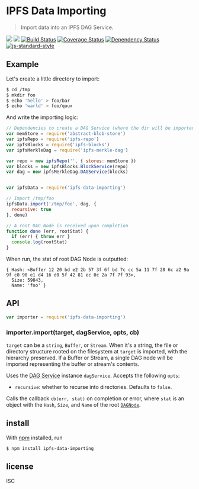 IPFS Data Importing
===================

> Import data into an IPFS DAG Service.

[![](https://img.shields.io/badge/made%20by-Protocol%20Labs-blue.svg?style=flat-square)](http://ipn.io)
[![](https://img.shields.io/badge/freenode-%23ipfs-blue.svg?style=flat-square)](http://webchat.freenode.net/?channels=%23ipfs)
[![Build Status](https://travis-ci.org/ipfs/js-ipfs-data-importing.svg?style=flat-square)](https://travis-ci.org/ipfs/js-ipfs-data-importing)
[![Coverage Status](https://coveralls.io/repos/github/ipfs/js-ipfs-data-importing/badge.svg?branch=master)](https://coveralls.io/github/ipfs/js-ipfs-data-importing?branch=master)
[![Dependency Status](https://david-dm.org/ipfs/js-ipfs-data-importing.svg?style=flat-square)](https://david-dm.org/ipfs/js-ipfs-data-importing)
[![js-standard-style](https://img.shields.io/badge/code%20style-standard-brightgreen.svg?style=flat-square)](https://github.com/feross/standard)

## Example

Let's create a little directory to import:
```sh
$ cd /tmp
$ mkdir foo
$ echo 'hello' > foo/bar
$ echo 'warld' > foo/quux
```

And write the importing logic:
```js
// Dependencies to create a DAG Service (where the dir will be imported into)
var memStore = require('abstract-blob-store')
var ipfsRepo = require('ipfs-repo')
var ipfsBlocks = require('ipfs-blocks')
var ipfsMerkleDag = require('ipfs-merkle-dag')

var repo = new ipfsRepo('', { stores: memStore })
var blocks = new ipfsBlocks.BlockService(repo)
var dag = new ipfsMerkleDag.DAGService(blocks)


var ipfsData = require('ipfs-data-importing')

// Import /tmp/foo
ipfsData.import('/tmp/foo', dag, {
  recursive: true
}, done)

// A root DAG Node is received upon completion
function done (err, rootStat) {
  if (err) { throw err }
  console.log(rootStat)
}
```

When run, the stat of root DAG Node is outputted:

```
{ Hash: <Buffer 12 20 bd e2 2b 57 3f 6f bd 7c cc 5a 11 7f 28 6c a2 9a 9f c0 90 e1 d4 16 d0 5f 42 81 ec 0c 2a 7f 7f 93>,
  Size: 59843,
  Name: 'foo' }
```

## API

```js
var importer = require('ipfs-data-importing')
```

### importer.import(target, dagService, opts, cb)

`target` can be a `string`, `Buffer`, or `Stream`. When it's a string, the file
or directory structure rooted on the filesystem at `target` is imported, with
the hierarchy preserved. If a Buffer or Stream, a single DAG node will be
imported representing the buffer or stream's contents.

Uses the [DAG Service](https://github.com/vijayee/js-ipfs-merkle-dag/) instance
`dagService`. Accepts the following `opts`:

- `recursive`: whether to recurse into directories. Defaults to `false`.

Calls the callback `cb(err, stat)` on completion or error, where `stat` is an
object with the `Hash`, `Size`, and `Name` of the root
[`DAGNode`](https://github.com/vijayee/js-ipfs-merkle-dag/).

## install

With [npm](https://npmjs.org/) installed, run

```
$ npm install ipfs-data-importing
```

## license

ISC
